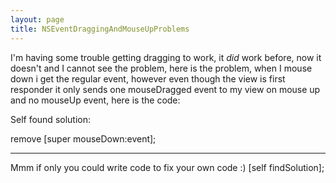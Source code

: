 ```yaml
---
layout: page
title: NSEventDraggingAndMouseUpProblems
---
```




I'm having some trouble getting dragging to work, it *did* work before, now it doesn't and I cannot see the problem, here is the problem, when I mouse down i get the regular event, however even though the view is first responder it only sends one mouseDragged event to my view on mouse up and no mouseUp event, here is the code:

Self found solution:

remove     [super mouseDown:event];

----

Mmm if only you could write code to fix your own code :)    [self findSolution];

